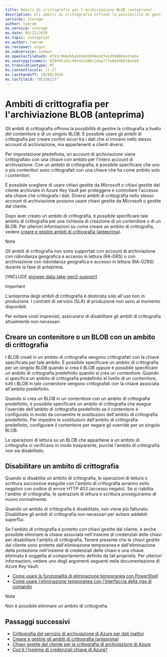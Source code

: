 ```yaml
---
title: Ambiti di crittografia per l'archiviazione BLOB (anteprima)
description: Gli ambiti di crittografia offrono la possibilità di gestire la crittografia a livello del contenitore o di un singolo BLOB. È possibile usare gli ambiti di crittografia per creare confini sicuri tra i dati che si trovano nello stesso account di archiviazione, ma appartenenti a clienti diversi.
services: storage
author: tamram
ms.service: storage
ms.date: 09/22/2020
ms.topic: conceptual
ms.author: tamram
ms.reviewer: ozgun
ms.subservice: common
ms.openlocfilehash: 6fb3c9b6dbbab036ddb00edd7e1d5980bb425ebe
ms.sourcegitcommit: 829d951d5c90442a38012daaf77e86046018e5b9
ms.translationtype: MT
ms.contentlocale: it-IT
ms.lasthandoff: 10/09/2020
ms.locfileid: "91326117"
---
```

# <a name="encryption-scopes-for-blob-storage-preview"></a>Ambiti di crittografia per l'archiviazione BLOB (anteprima)

Gli ambiti di crittografia offrono la possibilità di gestire la crittografia a livello del contenitore o di un singolo BLOB. È possibile usare gli ambiti di crittografia per creare confini sicuri tra i dati che si trovano nello stesso account di archiviazione, ma appartenenti a clienti diversi.

Per impostazione predefinita, un account di archiviazione viene crittografato con una chiave con ambito per l'intero account di archiviazione. Con un ambito di crittografia, è possibile specificare che uno o più contenitori sono crittografati con una chiave che ha come ambito solo i contenitori.

È possibile scegliere di usare chiavi gestite da Microsoft o chiavi gestite dal cliente archiviate in Azure Key Vault per proteggere e controllare l'accesso alla chiave che crittografa i dati. Diversi ambiti di crittografia nello stesso account di archiviazione possono usare chiavi gestite da Microsoft o gestite dal cliente.

Dopo aver creato un ambito di crittografia, è possibile specificare tale ambito di crittografia per una richiesta di creazione di un contenitore o di un BLOB. Per ulteriori informazioni su come creare un ambito di crittografia, vedere [creare e gestire ambiti di crittografia (anteprima)](encryption-scope-manage.md).

> [!NOTE]
> Gli ambiti di crittografia non sono supportati con account di archiviazione con ridondanza geografica e accesso in lettura (RA-GRS) o con archiviazione con ridondanza geografica e accesso in lettura (RA-GZRS) durante la fase di anteprima.

[!INCLUDE [storage-data-lake-gen2-support](../../../includes/storage-data-lake-gen2-support.md)]

> [!IMPORTANT]
> L'anteprima degli ambiti di crittografia è destinata solo all'uso non in produzione. I contratti di servizio (SLA) di produzione non sono al momento disponibili.
>
> Per evitare costi imprevisti, assicurarsi di disabilitare gli ambiti di crittografia attualmente non necessari.

## <a name="create-a-container-or-blob-with-an-encryption-scope"></a>Creare un contenitore o un BLOB con un ambito di crittografia

I BLOB creati in un ambito di crittografia vengono crittografati con la chiave specificata per tale ambito. È possibile specificare un ambito di crittografia per un singolo BLOB quando si crea il BLOB oppure è possibile specificare un ambito di crittografia predefinito quando si crea un contenitore. Quando si specifica un ambito di crittografia predefinito al livello di un contenitore, tutti i BLOB in tale contenitore vengono crittografati con la chiave associata all'ambito predefinito.

Quando si crea un BLOB in un contenitore con un ambito di crittografia predefinito, è possibile specificare un ambito di crittografia che esegue l'override dell'ambito di crittografia predefinito se il contenitore è configurato in modo da consentire le sostituzioni dell'ambito di crittografia predefinito. Per impedire le sostituzioni dell'ambito di crittografia predefinito, configurare il contenitore per negare gli override per un singolo BLOB.

Le operazioni di lettura su un BLOB che appartiene a un ambito di crittografia si verificano in modo trasparente, purché l'ambito di crittografia non sia disabilitato.

## <a name="disable-an-encryption-scope"></a>Disabilitare un ambito di crittografia

Quando si disabilita un ambito di crittografia, le operazioni di lettura o scrittura successive eseguite con l'ambito di crittografia avranno esito negativo con codice di errore HTTP 403 (accesso negato). Se si riabilita l'ambito di crittografia, le operazioni di lettura e scrittura proseguiranno di nuovo normalmente.

Quando un ambito di crittografia è disabilitato, non viene più fatturato. Disabilitare gli ambiti di crittografia non necessari per evitare addebiti superflui.

Se l'ambito di crittografia è protetto con chiavi gestite dal cliente, è anche possibile eliminare la chiave associata nell'insieme di credenziali delle chiavi per disabilitare l'ambito di crittografia. Tenere presente che le chiavi gestite dal cliente sono protette dall'eliminazione temporanea e dall'eliminazione della protezione nell'insieme di credenziali delle chiavi e una chiave eliminata è soggetta al comportamento definito da tali proprietà. Per ulteriori informazioni, vedere uno degli argomenti seguenti nella documentazione di Azure Key Vault:

- [Come usare la funzionalità di eliminazione temporanea con PowerShell](../../key-vault/general/soft-delete-powershell.md)
- [Come usare l'eliminazione temporanea con l'interfaccia della riga di comando](../../key-vault/general/soft-delete-cli.md)

> [!NOTE]
> Non è possibile eliminare un ambito di crittografia.

## <a name="next-steps"></a>Passaggi successivi

- [Crittografia del servizio di archiviazione di Azure per dati inattivi](../common/storage-service-encryption.md)
- [Creare e gestire gli ambiti di crittografia (anteprima)](encryption-scope-manage.md)
- [Chiavi gestite dal cliente per la crittografia di archiviazione di Azure](../common/customer-managed-keys-overview.md)
- [Cos'è l'insieme di credenziali chiave di Azure?](../../key-vault/general/overview.md)

